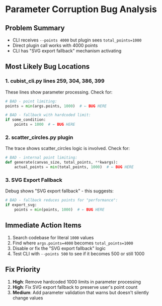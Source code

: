 # Parameter Corruption Bug Analysis

## Problem Summary
- CLI receives `--points 4000` but plugin sees `total_points=1000`
- Direct plugin call works with 4000 points
- CLI has "SVG export fallback" mechanism activating

## Most Likely Bug Locations

### 1. cubist_cli.py lines 259, 304, 386, 399
These lines show parameter processing. Check for:
```python
# BAD - point limiting:
points = min(args.points, 1000)  # ← BUG HERE

# BAD - fallback with hardcoded limit:
if some_condition:
    points = 1000  # ← BUG HERE
```

### 2. scatter_circles.py plugin
The trace shows scatter_circles logic is involved. Check for:
```python
# BAD - internal point limiting:
def generate(canvas_size, total_points, **kwargs):
    actual_points = min(total_points, 1000)  # ← BUG HERE
```

### 3. SVG Export Fallback
Debug shows "SVG export fallback" - this suggests:
```python
# BAD - fallback reduces points for "performance":
if export_svg:
    points = min(points, 1000)  # ← BUG HERE
```

## Immediate Action Items
1. Search codebase for literal `1000` values
2. Find where `args.points=4000` becomes `total_points=1000`
3. Disable or fix the "SVG export fallback" logic
4. Test CLI with `--points 500` to see if it becomes 500 or still 1000

## Fix Priority
1. **High**: Remove hardcoded 1000 limits in parameter processing
2. **High**: Fix SVG export fallback to preserve user's point count
3. **Medium**: Add parameter validation that warns but doesn't silently change values
